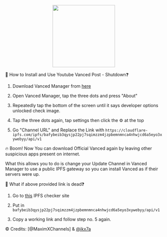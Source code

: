 <div align="center">

[<img src="" width="200" height="auto">](https://github.com/ikx7a)


</div>

🤔 How to Install and Use Youtube Vanced Post - Shutdown❓

1. Download Vanced Manager from [here](https://github.com/ikx7a/VancedManager/releases/download/2.6.2/VancedManager.apk)

2. Open Vanced Manager, tap the three dots and press "About"

3. Repeatedly tap the bottom of the screen until it says developer options unlocked check image.

4. Tap the three dots again, tap settings then click the ⚙️ at the top

5. Go "Channel URL" and Replace the Link with `https://cloudflare-ipfs.com/ipfs/bafybeib3qysjp22pj7sqimzzm4jzpbemnmnca4nhwjcd6a5eyo3xywebyy/api/v1`

🔥 Boom! Now You can download Official Vanced again by leaving other suspicious apps present on internet.

What this allows you to do is change your Update Channel in Vanced Manager to use a public IPFS gateway so you can install Vanced as if their servers were up.

🤔 What if above provided link is dead❓

1. Go to [this](https://natoboram.gitlab.io/public-gateway-cacher) IPFS checker site

2. Put in `bafybeib3qysjp22pj7sqimzzm4jzpbemnmnca4nhwjcd6a5eyo3xywebyy/api/v1`

3. Copy a working link and follow step no. 5 again. 

©️ Credits: [@MaximXChannels] & [@ikx7a]()




